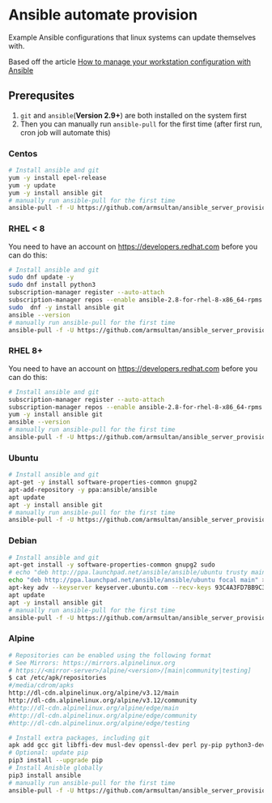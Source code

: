 # Ansible automate provision
Example Ansible configurations that linux systems can update themselves with.

Based off the article [How to manage your workstation configuration with Ansible](https://opensource.com/article/18/3/manage-workstation-ansible)

## Prerequsites

1. `git` and `ansible`(**Version 2.9+**) are both installed on the system first
2. Then you can manually run `ansible-pull` for the first time (after first run, cron job will automate this)

### Centos
```bash
# Install ansible and git
yum -y install epel-release
yum -y update
yum -y install ansible git
# manually run ansible-pull for the first time
ansible-pull -f -U https://github.com/armsultan/ansible_server_provision.git local_yum.yml
```

### RHEL < 8
You need to have an account on https://developers.redhat.com before you can do this:

```bash
# Install ansible and git
sudo dnf update -y
sudo dnf install python3
subscription-manager register --auto-attach
subscription-manager repos --enable ansible-2.8-for-rhel-8-x86_64-rpms
sudo  dnf -y install ansible git
ansible --version
# manually run ansible-pull for the first time
ansible-pull -f -U https://github.com/armsultan/ansible_server_provision.git local_dnf.yml
```

### RHEL 8+
You need to have an account on https://developers.redhat.com before you can do this:

```bash
# Install ansible and git
subscription-manager register --auto-attach
subscription-manager repos --enable ansible-2.8-for-rhel-8-x86_64-rpms
yum -y install ansible git
ansible --version
# manually run ansible-pull for the first time
ansible-pull -f -U https://github.com/armsultan/ansible_server_provision.git local_yum.yml
```



### Ubuntu
```bash
# Install ansible and git
apt-get -y install software-properties-common gnupg2 
apt-add-repository -y ppa:ansible/ansible
apt update
apt -y install ansible git
# manually run ansible-pull for the first time
ansible-pull -f -U https://github.com/armsultan/ansible_server_provision.git local_apt.yml
```

### Debian
```bash
# Install ansible and git
apt-get install -y software-properties-common gnupg2 sudo
# echo "deb http://ppa.launchpad.net/ansible/ansible/ubuntu trusty main" >> /etc/apt/sources.list
echo "deb http://ppa.launchpad.net/ansible/ansible/ubuntu focal main" >> /etc/apt/sources.list
apt-key adv --keyserver keyserver.ubuntu.com --recv-keys 93C4A3FD7BB9C367
apt update
apt -y install ansible git
# manually run ansible-pull for the first time
ansible-pull -f -U https://github.com/armsultan/ansible_server_provision.git local_apt.yml
```

### Alpine
```bash
# Repositories can be enabled using the following format
# See Mirrors: https://mirrors.alpinelinux.org
# https://<mirror-server>/alpine/<version>/[main|community|testing]
$ cat /etc/apk/repositories
#/media/cdrom/apks
http://dl-cdn.alpinelinux.org/alpine/v3.12/main
http://dl-cdn.alpinelinux.org/alpine/v3.12/community
#http://dl-cdn.alpinelinux.org/alpine/edge/main
#http://dl-cdn.alpinelinux.org/alpine/edge/community
#http://dl-cdn.alpinelinux.org/alpine/edge/testing

# Install extra packages, including git
apk add gcc git libffi-dev musl-dev openssl-dev perl py-pip python3-dev python3 sshpass cargo
# Optional: update pip
pip3 install --upgrade pip
# Install Anisble globally
pip3 install ansible
# manually run ansible-pull for the first time
ansible-pull -f -U https://github.com/armsultan/ansible_server_provision.git local_apk.yml
```
